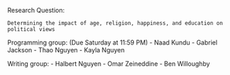 Research Question:

    Determining the impact of age, religion, happiness, and education on political views

Programming group: (Due Saturday at 11:59 PM)
    - Naad Kundu
    - Gabriel Jackson
    - Thao Nguyen
    - Kayla Nguyen

Writing group:
    - Halbert Nguyen
    - Omar Zeineddine
    - Ben Willoughby
